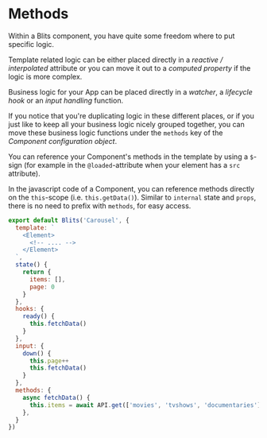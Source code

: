 # Methods

Within a Blits component, you have quite some freedom where to put specific logic.

Template related logic can be either placed directly in a _reactive / interpolated_ attribute or you can move it out to a _computed property_ if the logic is more complex.

Business logic for your App can be placed directly in a _watcher_, a _lifecycle hook_ or an _input handling_ function.

If you notice that you're duplicating logic in these different places, or if you just like to keep all your business logic nicely grouped together, you can move these business logic functions under the `methods` key of the _Component configuration object_.

You can reference your Component's methods in the template by using a `$`-sign (for example in the `@loaded`-attribute when your element has a `src` attribute).

In the javascript code of a Component, you can reference methods directly on the `this`-scope (i.e. `this.getData()`). Similar to `internal` state and `props`, there is no need to prefix with `methods`, for easy access.

```js
export default Blits('Carousel', {
  template: `
    <Element>
      <!-- .... -->
    </Element>
  `,
  state() {
    return {
      items: [],
      page: 0
    }
  },
  hooks: {
    ready() {
      this.fetchData()
    }
  },
  input: {
    down() {
      this.page++
      this.fetchData()
    }
  },
  methods: {
    async fetchData() {
      this.items = await API.get(['movies', 'tvshows', 'documentaries'], this.page)
    },
  }
})
```

